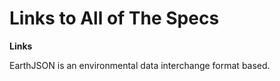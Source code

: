 # Links to All of The Specs

__Links__

EarthJSON is an environmental data interchange format based.
